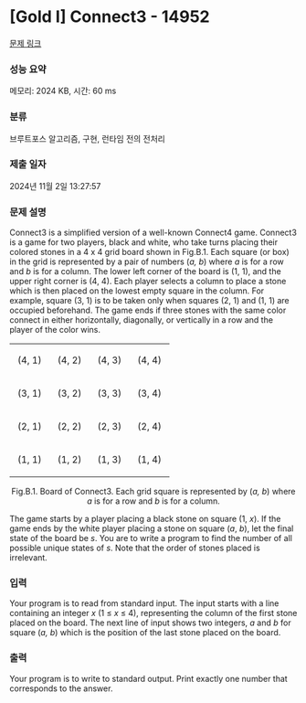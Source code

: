 # [Gold I] Connect3 - 14952 

[문제 링크](https://www.acmicpc.net/problem/14952) 

### 성능 요약

메모리: 2024 KB, 시간: 60 ms

### 분류

브루트포스 알고리즘, 구현, 런타임 전의 전처리

### 제출 일자

2024년 11월 2일 13:27:57

### 문제 설명

<p>Connect3 is a simplified version of a well-known Connect4 game. Connect3 is a game for two players, black and white, who take turns placing their colored stones in a 4 x 4 grid board shown in Fig.B.1. Each square (or box) in the grid is represented by a pair of numbers (<em>a,</em> <em>b</em>) where <em>a</em> is for a row and <em>b</em> is for a column. The lower left corner of the board is (1, 1), and the upper right corner is (4, 4). Each player selects a column to place a stone which is then placed on the lowest empty square in the column. For example, square (3, 1) is to be taken only when squares (2, 1) and (1, 1) are occupied beforehand. The game ends if three stones with the same color connect in either horizontally, diagonally, or vertically in a row and the player of the color wins.</p>

<table class="table table-bordered">
	<tbody>
		<tr>
			<td style="height:46px; width:54px">
			<p style="text-align:center">(4, 1)</p>
			</td>
			<td style="height:46px; width:54px">
			<p style="text-align:center">(4, 2)</p>
			</td>
			<td style="height:46px; width:54px">
			<p style="text-align:center">(4, 3)</p>
			</td>
			<td style="height:46px; width:54px">
			<p style="text-align:center">(4, 4)</p>
			</td>
		</tr>
		<tr>
			<td style="height:46px; width:54px">
			<p style="text-align:center">(3, 1)</p>
			</td>
			<td style="height:46px; width:54px">
			<p style="text-align:center">(3, 2)</p>
			</td>
			<td style="height:46px; width:54px">
			<p style="text-align:center">(3, 3)</p>
			</td>
			<td style="height:46px; width:54px">
			<p style="text-align:center">(3, 4)</p>
			</td>
		</tr>
		<tr>
			<td style="height:46px; width:54px">
			<p style="text-align:center">(2, 1)</p>
			</td>
			<td style="height:46px; width:54px">
			<p style="text-align:center">(2, 2)</p>
			</td>
			<td style="height:46px; width:54px">
			<p style="text-align:center">(2, 3)</p>
			</td>
			<td style="height:46px; width:54px">
			<p style="text-align:center">(2, 4)</p>
			</td>
		</tr>
		<tr>
			<td style="height:46px; width:54px">
			<p style="text-align:center">(1, 1)</p>
			</td>
			<td style="height:46px; width:54px">
			<p style="text-align:center">(1, 2)</p>
			</td>
			<td style="height:46px; width:54px">
			<p style="text-align:center">(1, 3)</p>
			</td>
			<td style="height:46px; width:54px">
			<p style="text-align:center">(1, 4)</p>
			</td>
		</tr>
	</tbody>
</table>

<p style="text-align:center">Fig.B.1. Board of Connect3. Each grid square is represented by (<em>a,</em> <em>b</em>) where <em>a</em> is for a row and <em>b</em> is for a column.</p>

<p>The game starts by a player placing a black stone on square (1, <em>x</em>). If the game ends by the white player placing a stone on square (<em>a</em>, <em>b</em>), let the final state of the board be <em>s</em>. You are to write a program to find the number of all possible unique states of <em>s</em>. Note that the order of stones placed is irrelevant.</p>

### 입력 

 <p>Your program is to read from standard input. The input starts with a line containing an integer <em>x</em> (1 ≤ <em>x</em> ≤ 4), representing the column of the first stone placed on the board. The next line of input shows two integers, <em>a</em> and <em>b</em> for square (<em>a,</em> <em>b</em>) which is the position of the last stone placed on the board.</p>

### 출력 

 <p>Your program is to write to standard output. Print exactly one number that corresponds to the answer.</p>

